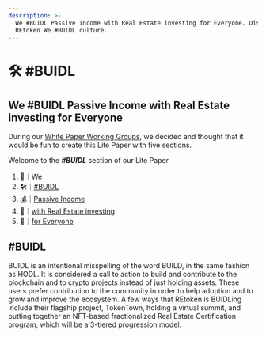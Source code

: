 ```yaml
---
description: >-
  We #BUIDL Passive Income with Real Estate investing for Everyone. Discover the
  REtoken We #BUIDL culture.
---
```


# 🛠 #BUIDL

## We #BUIDL Passive Income with Real Estate investing for Everyone

During our [White Paper Working Groups](../../participate/working-groups/white-paper-working-groups.md), we decided and thought that it would be fun to create this Lite Paper with five sections.

Welcome to the _**#BUIDL**_ section of our Lite Paper.

1. 👥｜[We](1.md)
2. 🛠｜[#BUIDL](2.md)
3. 💰｜[Passive Income](3.md)
4. 🏡｜[with Real Estate investing](4.md)
5. 👥｜[for Everyone](5.md)

## #BUIDL

BUIDL is an intentional misspelling of the word BUILD, in the same fashion as HODL. It is considered a call to action to build and contribute to the blockchain and to crypto projects instead of just holding assets. These users prefer contribution to the community in order to help adoption and to grow and improve the ecosystem. A few ways that REtoken is BUIDLing include their flagship project, TokenTown, holding a virtual summit, and putting together an NFT-based fractionalized Real Estate Certification program, which will be a 3-tiered progression model.
